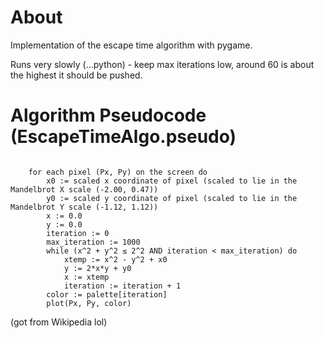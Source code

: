 # About

Implementation of the escape time algorithm with pygame.

Runs very slowly (...python) - keep max iterations low, around 60 is about the highest it should be pushed. 



# Algorithm Pseudocode (EscapeTimeAlgo.pseudo)
<code>
    for each pixel (Px, Py) on the screen do
        x0 := scaled x coordinate of pixel (scaled to lie in the Mandelbrot X scale (-2.00, 0.47))
        y0 := scaled y coordinate of pixel (scaled to lie in the Mandelbrot Y scale (-1.12, 1.12))
        x := 0.0
        y := 0.0
        iteration := 0
        max_iteration := 1000
        while (x^2 + y^2 ≤ 2^2 AND iteration < max_iteration) do
            xtemp := x^2 - y^2 + x0
            y := 2*x*y + y0
            x := xtemp
            iteration := iteration + 1
        color := palette[iteration]
        plot(Px, Py, color)
</code>

(got from Wikipedia lol)




